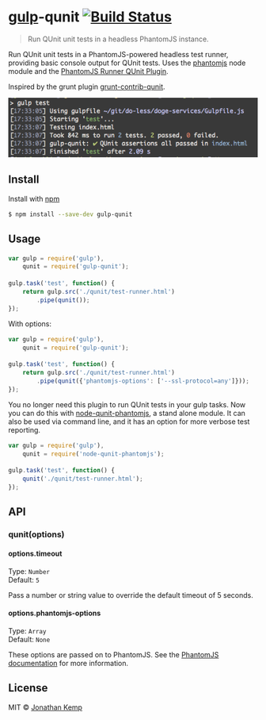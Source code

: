 # [gulp](https://github.com/gulpjs/gulp)-qunit [![Build Status](https://travis-ci.org/jonkemp/gulp-qunit.svg?branch=master)](https://travis-ci.org/jonkemp/gulp-qunit)

> Run QUnit unit tests in a headless PhantomJS instance.

Run QUnit unit tests in a PhantomJS-powered headless test runner, providing basic console output for QUnit tests. Uses the [phantomjs](https://github.com/Medium/phantomjs) node module and the [PhantomJS Runner QUnit Plugin](https://github.com/jonkemp/qunit-phantomjs-runner).

Inspired by the grunt plugin [grunt-contrib-qunit](https://github.com/gruntjs/grunt-contrib-qunit).

![](screenshot.png)

## Install

Install with [npm](https://npmjs.org/package/gulp-qunit)

```bash
$ npm install --save-dev gulp-qunit
```

## Usage

```js
var gulp = require('gulp'),
    qunit = require('gulp-qunit');

gulp.task('test', function() {
    return gulp.src('./qunit/test-runner.html')
        .pipe(qunit());
});
```

With options:

```js
var gulp = require('gulp'),
    qunit = require('gulp-qunit');

gulp.task('test', function() {
    return gulp.src('./qunit/test-runner.html')
        .pipe(qunit({'phantomjs-options': ['--ssl-protocol=any']}));
});
```

You no longer need this plugin to run QUnit tests in your gulp tasks. Now you can do this with [node-qunit-phantomjs](https://github.com/jonkemp/node-qunit-phantomjs), a stand alone module. It can also be used via command line, and it has an option for more verbose test reporting.
```js
var gulp = require('gulp'),
    qunit = require('node-qunit-phantomjs');

gulp.task('test', function() {
    qunit('./qunit/test-runner.html');
});
```

## API

### qunit(options)

#### options.timeout

Type: `Number`  
Default: `5`

Pass a number or string value to override the default timeout of 5 seconds.

#### options.phantomjs-options

Type: `Array`  
Default: `None`

These options are passed on to PhantomJS. See the [PhantomJS documentation](http://phantomjs.org/api/command-line.html) for more information.

## License

MIT © [Jonathan Kemp](http://jonkemp.com)
